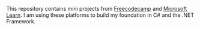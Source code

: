 This repository contains mini projects from [Freecodecamp](https://www.freecodecamp.org/learn/foundational-c-sharp-with-microsoft) and [Microsoft Learn](https://learn.microsoft.com/en-us/training/).
I am using these platforms to build my foundation in C# and the .NET Framework. 